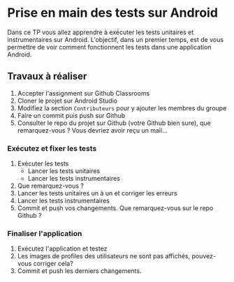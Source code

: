 # Prise en main des tests sur Android 
Dans ce TP vous allez apprendre à exécuter les tests unitaires et instrumentaires sur Android. L'objectif, dans un premier temps, est de vous permettre de voir comment fonctionnent les tests 
dans une application Android. 

## Travaux à réaliser 
1. Accepter l'assignment sur Github Classrooms
2. Cloner le projet sur Android Studio
3. Modifiez la section `Contributeurs` pour y ajouter les membres du groupe
4. Faire un commit puis push sur Github
5. Consulter le repo du projet sur Github (votre Github bien sure), que remarquez-vous ? Vous devriez avoir reçu un mail...

### Exécutez et fixer les tests
1. Exécuter les tests  
   -  Lancer les tests unitaires
   -  Lancer les tests instrumentaires
2. Que remarquez-vous ? 
3. Lancer les tests unitaires un à un et corriger les erreurs 
4. Lancer les tests instrumentaires
5. Commit et push vos changements. Que remarquez-vous sur le repo Github ? 

### Finaliser l'application
1. Exécutez l'application et testez 
2. Les images de profiles des utilisateurs ne sont pas affichés, pouvez-vous corriger cela? 
3. Commit et push les derniers changements. 


